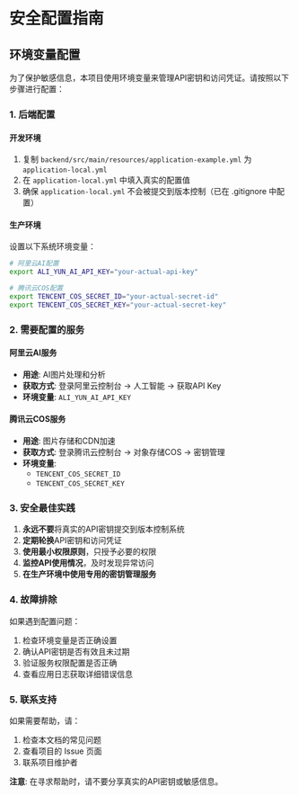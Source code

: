 # 安全配置指南

## 环境变量配置

为了保护敏感信息，本项目使用环境变量来管理API密钥和访问凭证。请按照以下步骤进行配置：

### 1. 后端配置

#### 开发环境
1. 复制 `backend/src/main/resources/application-example.yml` 为 `application-local.yml`
2. 在 `application-local.yml` 中填入真实的配置值
3. 确保 `application-local.yml` 不会被提交到版本控制（已在 .gitignore 中配置）

#### 生产环境
设置以下系统环境变量：

```bash
# 阿里云AI配置
export ALI_YUN_AI_API_KEY="your-actual-api-key"

# 腾讯云COS配置
export TENCENT_COS_SECRET_ID="your-actual-secret-id"
export TENCENT_COS_SECRET_KEY="your-actual-secret-key"
```

### 2. 需要配置的服务

#### 阿里云AI服务
- **用途**: AI图片处理和分析
- **获取方式**: 登录阿里云控制台 → 人工智能 → 获取API Key
- **环境变量**: `ALI_YUN_AI_API_KEY`

#### 腾讯云COS服务
- **用途**: 图片存储和CDN加速
- **获取方式**: 登录腾讯云控制台 → 对象存储COS → 密钥管理
- **环境变量**: 
  - `TENCENT_COS_SECRET_ID`
  - `TENCENT_COS_SECRET_KEY`

### 3. 安全最佳实践

1. **永远不要**将真实的API密钥提交到版本控制系统
2. **定期轮换**API密钥和访问凭证
3. **使用最小权限原则**，只授予必要的权限
4. **监控API使用情况**，及时发现异常访问
5. **在生产环境中使用专用的密钥管理服务**

### 4. 故障排除

如果遇到配置问题：

1. 检查环境变量是否正确设置
2. 确认API密钥是否有效且未过期
3. 验证服务权限配置是否正确
4. 查看应用日志获取详细错误信息

### 5. 联系支持

如果需要帮助，请：
1. 检查本文档的常见问题
2. 查看项目的 Issue 页面
3. 联系项目维护者

**注意**: 在寻求帮助时，请不要分享真实的API密钥或敏感信息。